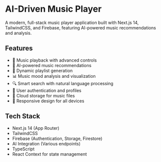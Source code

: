 # AI-Driven Music Player

A modern, full-stack music player application built with Next.js 14, TailwindCSS, and Firebase, featuring AI-powered music recommendations and analysis.

## Features

- 🎵 Music playback with advanced controls
- 🤖 AI-powered music recommendations
- 🎨 Dynamic playlist generation
- 📊 Music mood analysis and visualization
- 🔍 Smart search with natural language processing
- 👥 User authentication and profiles
- 💾 Cloud storage for music files
- 📱 Responsive design for all devices

## Tech Stack

- Next.js 14 (App Router)
- TailwindCSS
- Firebase (Authentication, Storage, Firestore)
- AI Integration (Various endpoints)
- TypeScript
- React Context for state management
